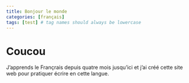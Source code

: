 ```yaml
---
title: Bonjour le monde
categories: [français]
tags: [test] # tag names should always be lowercase
---
```


# Coucou

J’apprends le Françrais depuis quatre mois jusqu’ici et j’ai créé cette site web pour pratiquer écrire en cette langue.